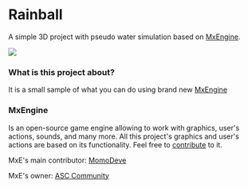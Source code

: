 # Rainball
A simple 3D project with pseudo water simulation based on [MxEngine](https://github.com/asc-community/MxEngine).

<img align="center" src="presentation.gif">

### What is this project about?

It is a small sample of what you can do using brand new [MxEngine](https://github.com/asc-community/MxEngine)

### MxEngine

Is an open-source game engine allowing to work with graphics, user's actions, sounds, and many more.
All this project's graphics and user's actions are based on its functionality. Feel free to 
[contribute](https://github.com/asc-community/MxEngine/issues/4) to it.

MxE's main contributor: [MomoDeve](https://github.com/MomoDeve)

MxE's owner: [ASC Community](https://github.com/asc-community)